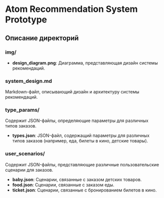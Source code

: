 # Atom Recommendation System Prototype

## Описание директорий

### img/
- **design_diagram.png**: Диаграмма, представляющая дизайн системы рекомендаций.

### system_design.md
Markdown-файл, описывающий дизайн и архитектуру системы рекомендаций.

### type_params/
Содержит JSON-файлы, определяющие параметры для различных типов заказов.

- **types.json**: JSON-файл, содержащий параметры для различных типов заказов (например, еда, билеты в кино, детские товары).

### user_scenarios/
Содержит JSON-файлы, представляющие различные пользовательские сценарии для заказов.

- **baby.json**: Сценарии, связанные с заказом детских товаров.
- **food.json**: Сценарии, связанные с заказом еды.
- **ticket.json**: Сценарии, связанные с бронированием билетов в кино.
